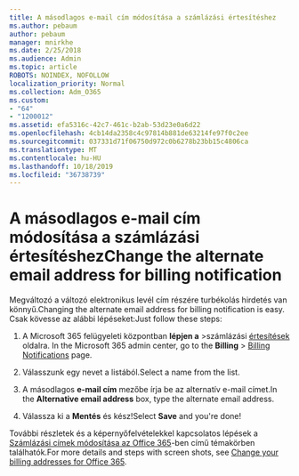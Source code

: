 ```yaml
---
title: A másodlagos e-mail cím módosítása a számlázási értesítéshez
ms.author: pebaum
author: pebaum
manager: mnirkhe
ms.date: 2/25/2018
ms.audience: Admin
ms.topic: article
ROBOTS: NOINDEX, NOFOLLOW
localization_priority: Normal
ms.collection: Adm_O365
ms.custom:
- "64"
- "1200012"
ms.assetid: efa5316c-42c7-461c-b2ab-53d23e0a6d22
ms.openlocfilehash: 4cb14da2358c4c97814b881de63214fe97f0c2ee
ms.sourcegitcommit: 037331d71f06750d972c0b6278b23bb15c4806ca
ms.translationtype: MT
ms.contentlocale: hu-HU
ms.lasthandoff: 10/18/2019
ms.locfileid: "36738739"
---
```

# <a name="change-the-alternate-email-address-for-billing-notification"></a><span data-ttu-id="5da02-102">A másodlagos e-mail cím módosítása a számlázási értesítéshez</span><span class="sxs-lookup"><span data-stu-id="5da02-102">Change the alternate email address for billing notification</span></span>

<span data-ttu-id="5da02-103">Megváltozó a változó elektronikus levél cím részére turbékolás hirdetés van könnyű.</span><span class="sxs-lookup"><span data-stu-id="5da02-103">Changing the alternate email address for billing notification is easy.</span></span> <span data-ttu-id="5da02-104">Csak kövesse az alábbi lépéseket:</span><span class="sxs-lookup"><span data-stu-id="5da02-104">Just follow these steps:</span></span>
  
1. <span data-ttu-id="5da02-105">A Microsoft 365 felügyeleti központban **lépjen a** \>számlázási [értesítések](https://go.microsoft.com/fwlink/p/?linkid=853212) oldalra.  </span><span class="sxs-lookup"><span data-stu-id="5da02-105">In the Microsoft 365 admin center, go to the **Billing** \>  [Billing Notifications](https://go.microsoft.com/fwlink/p/?linkid=853212) page.</span></span>

2. <span data-ttu-id="5da02-106">Válasszunk egy nevet a listából.</span><span class="sxs-lookup"><span data-stu-id="5da02-106">Select a name from the list.</span></span>

3. <span data-ttu-id="5da02-107">A másodlagos **e-mail cím** mezőbe írja be az alternatív e-mail címet.</span><span class="sxs-lookup"><span data-stu-id="5da02-107">In the **Alternative email address** box, type the alternate email address.</span></span>

4. <span data-ttu-id="5da02-108">Válassza ki a **Mentés** és kész!</span><span class="sxs-lookup"><span data-stu-id="5da02-108">Select **Save** and you're done!</span></span>

<span data-ttu-id="5da02-109">További részletek és a képernyőfelvételekkel kapcsolatos lépések a [Számlázási címek módosítása az Office 365](https://docs.microsoft.com/office365/admin/subscriptions-and-billing/change-your-billing-addresses)-ben című témakörben találhatók.</span><span class="sxs-lookup"><span data-stu-id="5da02-109">For more details and steps with screen shots, see [Change your billing addresses for Office 365](https://docs.microsoft.com/office365/admin/subscriptions-and-billing/change-your-billing-addresses).</span></span>
  
